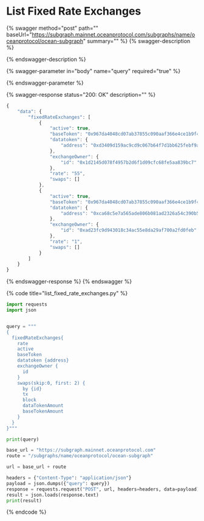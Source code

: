 # List Fixed Rate Exchanges

{% swagger method="post" path="" baseUrl="https://subgraph.mainnet.oceanprotocol.com/subgraphs/name/oceanprotocol/ocean-subgraph" summary="" %}
{% swagger-description %}

{% endswagger-description %}

{% swagger-parameter in="body" name="query" required="true" %}

{% endswagger-parameter %}

{% swagger-response status="200: OK" description="" %}
```javascript
{
    "data": {
        "fixedRateExchanges": [
            {
                "active": true,
                "baseToken": "0x967da4048cd07ab37855c090aaf366e4ce1b9f48",
                "datatoken": {
                    "address": "0xd3409d159ac9cd9c067b64f7d1bb625febf9abc2"
                },
                "exchangeOwner": {
                    "id": "0x1d2145d078f4957b2d6f1d09cfc68fe5aa839bc7"
                },
                "rate": "55",
                "swaps": []
            },
            {
                "active": true,
                "baseToken": "0x967da4048cd07ab37855c090aaf366e4ce1b9f48",
                "datatoken": {
                    "address": "0xca68c5e7a565ade806b081ad2326a54c390b522f"
                },
                "exchangeOwner": {
                    "id": "0xad23fc9d943018c34ac55e8da29af700a2fd0feb"
                },
                "rate": "1",
                "swaps": []
            }
        ]
    }
}

```
{% endswagger-response %}
{% endswagger %}

{% code title="list_fixed_rate_exchanges.py" %}
```python
import requests
import json


query = """
{
  fixedRateExchanges{
    rate
    active
    baseToken
    datatoken {address}
    exchangeOwner {
      id
    }
    swaps(skip:0, first: 2) {
      by {id}
      tx
      block
      dataTokenAmount
      baseTokenAmount
    }
  }
}"""

print(query)

base_url = "https://subgraph.mainnet.oceanprotocol.com"
route = "/subgraphs/name/oceanprotocol/ocean-subgraph"

url = base_url + route

headers = {"Content-Type": "application/json"}
payload = json.dumps({"query": query})
response = requests.request("POST", url, headers=headers, data=payload)
result = json.loads(response.text)
print(result)

```
{% endcode %}
